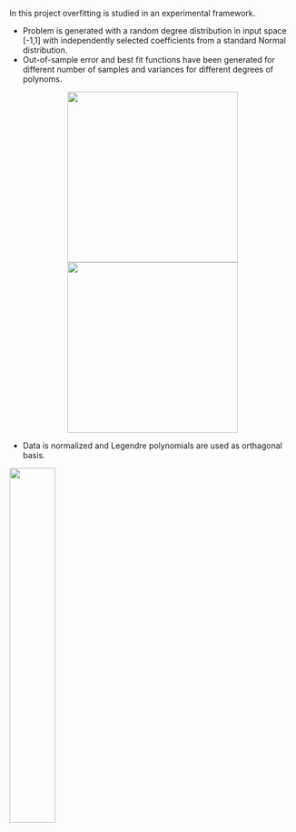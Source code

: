In this project overfitting is studied in an experimental framework.

* Problem is generated with a random degree distribution in input space [-1,1] with independently selected coefficients from a standard Normal distribution. 
* Out-of-sample error and best fit functions have been generated for different number of samples and variances for different degrees of polynoms.

<p align="center">
  <img src="https://user-images.githubusercontent.com/56079783/87231300-5ffb7280-c3b6-11ea-8fb2-90e38feac41e.png" width="300" height="300"></img>
  <img src="https://user-images.githubusercontent.com/56079783/87231301-5ffb7280-c3b6-11ea-98e9-374c0b12a130.png" width="300" height="300"></img>
</p>

* Data is normalized and Legendre polynomials are used as orthagonal basis.

<img src="https://user-images.githubusercontent.com/56079783/87231299-5f62dc00-c3b6-11ea-9486-d680220cd182.png" width="40%"></img>

